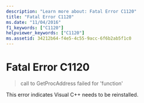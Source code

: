```yaml
---
description: "Learn more about: Fatal Error C1120"
title: "Fatal Error C1120"
ms.date: "11/04/2016"
f1_keywords: ["C1120"]
helpviewer_keywords: ["C1120"]
ms.assetid: 34212b64-f4e5-4c55-9acc-6f6b2ab5f1c0
---
```

# Fatal Error C1120

> call to GetProcAddress failed for 'function'

This error indicates Visual C++ needs to be reinstalled.
